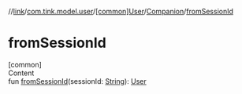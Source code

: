 //[link](../../../index.md)/[com.tink.model.user](../../index.md)/[[common]User](../index.md)/[Companion](index.md)/[fromSessionId](from-session-id.md)



# fromSessionId  
[common]  
Content  
fun [fromSessionId](from-session-id.md)(sessionId: [String](https://kotlinlang.org/api/latest/jvm/stdlib/kotlin/-string/index.html)): [User](../index.md)  



